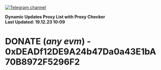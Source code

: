 [![Telegram channel](https://img.shields.io/endpoint?url=https://runkit.io/damiankrawczyk/telegram-badge/branches/master?url=https://t.me/n4z4v0d)](https://t.me/n4z4v0d) 

**Dynamic Updates Proxy List with Proxy Checker**  
**Last Updated: 19.12.23 10:09**

# DONATE (_any evm_) - 0xDEADf12DE9A24b47Da0a43E1bA70B8972F5296F2
